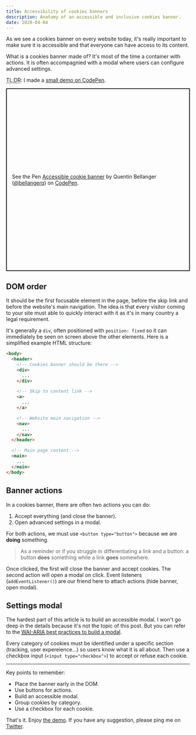 ```yaml
---
title: Accessibility of cookies banners
description: Anatomy of an accessible and inclusive cookies banner.
date: 2020-04-04
---
```


As we see a cookies banner on every website today, it's really important to make sure it is accessible and that everyone can have access to its content.

What is a cookies banner made of? It's most of the time a container with actions. It is often accompagnied with a modal where users can configure advanced settings.

<abbr title="Too long; didn't read">TL;DR</abbr>: I made a [small demo on CodePen](https://codepen.io/bellangerq/full/vYOwpvm).

<p class="codepen" data-height="500" data-theme-id="dark" data-default-tab="result" data-user="bellangerq" data-slug-hash="vYOwpvm" style="height: 500px; box-sizing: border-box; display: flex; align-items: center; justify-content: center; border: 2px solid; margin: 1em 0; padding: 1em;" data-pen-title="Accessible cookie banner">
  <span>See the Pen <a href="https://codepen.io/bellangerq/pen/vYOwpvm">
  Accessible cookie banner</a> by Quentin Bellanger (<a href="https://codepen.io/bellangerq">@bellangerq</a>)
  on <a href="https://codepen.io">CodePen</a>.</span>
</p>
<script async src="https://static.codepen.io/assets/embed/ei.js"></script>

## DOM order

It should be the first focusable element in the page, before the skip link and before the website's main navigation. The idea is that every visitor coming to your site must able to quickly interact with it as it's in many country a legal requirement.

It's generally a `div`, often positioned with `position: fixed` so it can immediately be seen on screen above the other elements. Here is a simplified example HTML structure:

```html
<body>
  <header>
    <!-- Cookies banner should be there -->
    <div>
      ...
    </div>

    <!-- Skip to content link -->
    <a>
      ...
    </a>

    <!-- Website main navigation -->
    <nav>
      ...
    </nav>
  </header>

  <!-- Main page content -->
  <main>
    ...
  </main>
</body>
```

## Banner actions

In a cookies banner, there are often two actions you can do:
  1. Accept everything (and close the banner).
  2. Open advanced settings in a modal.

For both actions, we must use `<button type="button">` because we are **doing** something.

> As a reminder or if you struggle in differentiating a link and a button: a button **does** something while a link **goes** somewhere.

Once clicked, the first will close the banner and accept cookies. The second action will open a modal on click. Event listeners (`addEventListener()`) are our friend here to attach actions (hide banner, open modal).

## Settings modal

The hardest part of this article is to build an accessible modal. I won't go deep in the details because it's not the topic of this post. But you can refer to the [<abbr title="Web Accessibility Initiative - Accessible Rich Internet Applications">WAI-ARIA</abbr> best practices to build a modal](https://www.w3.org/TR/wai-aria-practices/examples/dialog-modal/dialog.html).

Every category of cookies must be identified under a specific section (tracking, user expereience...) so users know what it is all about. Then use a checkbox input (`<input type="checkbox">`) to accept or refuse each cookie.

---

Key points to remember:

- Place the banner early in the DOM.
- Use buttons for actions.
- Build an accessible modal.
- Group cookies by category.
- Use a checkbox for each cookie.

That's it. Enjoy [the demo](https://codepen.io/bellangerq/full/vYOwpvm). If you have any suggestion, please ping me on [Twitter](https://twitter.com/bellanger_q).

